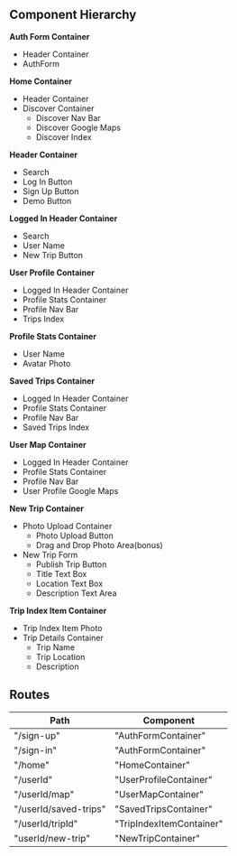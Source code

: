 ## Component Hierarchy

**Auth Form Container**
  - Header Container
  - AuthForm

**Home Container**
  - Header Container
  - Discover Container
    - Discover Nav Bar
    - Discover Google Maps
    - Discover Index

**Header Container**
  - Search
  - Log In Button
  - Sign Up Button
  - Demo Button

**Logged In Header Container**
  - Search
  - User Name
  - New Trip Button

**User Profile Container**
  - Logged In Header Container
  - Profile Stats Container
  - Profile Nav Bar
  - Trips Index

**Profile Stats Container**
 - User Name
 - Avatar Photo

**Saved Trips Container**
  - Logged In Header Container
  - Profile Stats Container
  - Profile Nav Bar
  - Saved Trips Index

**User Map Container**
  - Logged In Header Container
  - Profile Stats Container
  - Profile Nav Bar
  - User Profile Google Maps

**New Trip Container**
  - Photo Upload Container
    - Photo Upload Button
    - Drag and Drop Photo Area(bonus)
  - New Trip Form
    - Publish Trip Button
    - Title Text Box
    - Location Text Box
    - Description Text Area

**Trip Index Item Container**
  - Trip Index Item Photo
  - Trip Details Container
    - Trip Name
    - Trip Location
    - Description


## Routes
|Path   | Component   |
|-------|-------------|
| "/sign-up" | "AuthFormContainer" |
| "/sign-in" | "AuthFormContainer" |
| "/home" | "HomeContainer" |
| "/userId" | "UserProfileContainer" |
| "/userId/map" | "UserMapContainer" |
| "/userId/saved-trips" | "SavedTripsContainer" |
| "/userId/tripId" | "TripIndexItemContainer" |
| "userId/new-trip" | "NewTripContainer" |
